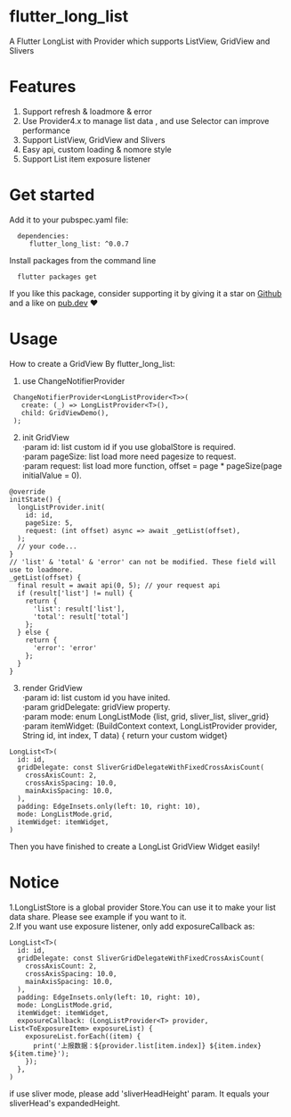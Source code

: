 # flutter_long_list
A Flutter LongList with Provider which supports ListView, GridView and Slivers

# Features
1. Support refresh & loadmore & error
1. Use Provider4.x to manage list data , and use Selector can improve performance<br>
2. Support ListView, GridView and Slivers <br>
3. Easy api, custom loading & nomore style <br>
4. Support List item exposure listener <br>

# Get started
Add it to your pubspec.yaml file:
```
  dependencies:
     flutter_long_list: ^0.0.7
```
Install packages from the command line
```
  flutter packages get
```
If you like this package, consider supporting it by giving it a star on [Github](https://github.com/enjkvbej/flutter_long_list) and a like on [pub.dev](https://pub.dev/packages/flutter_long_list) ❤️

# Usage
How to create a GridView By flutter_long_list:
1. use ChangeNotifierProvider
```
 ChangeNotifierProvider<LongListProvider<T>>(
   create: (_) => LongListProvider<T>(),
   child: GridViewDemo(),
 );
```
2. init GridView<br>
·param id: list custom id if you use globalStore is required.<br>
·param pageSize: list load more need pagesize to request.<br>
·param request: list load more function, offset = page * pageSize(page initialValue = 0).<br>
```
@override
initState() {
  longListProvider.init(
    id: id,
    pageSize: 5,
    request: (int offset) async => await _getList(offset),
  );
  // your code...
}
// 'list' & 'total' & 'error' can not be modified. These field will use to loadmore.
_getList(offset) {
  final result = await api(0, 5); // your request api
  if (result['list'] != null) {
    return {
      'list': result['list'], 
      'total': result['total']
    };
  } else {
    return {
      'error': 'error'
    };
  }
}
```
3. render GridView<br>
·param id: list custom id you have inited.<br>
·param gridDelegate: gridView property.<br>
·param mode: enum LongListMode {list, grid, sliver_list, sliver_grid}<br>
·param itemWidget: (BuildContext context, LongListProvider<T> provider, String id, int index, T data) { return your custom widget}<br>

```
LongList<T>(
  id: id,
  gridDelegate: const SliverGridDelegateWithFixedCrossAxisCount(
    crossAxisCount: 2,
    crossAxisSpacing: 10.0,
    mainAxisSpacing: 10.0,
  ),
  padding: EdgeInsets.only(left: 10, right: 10),
  mode: LongListMode.grid,
  itemWidget: itemWidget,
)
```
Then you have finished to create a LongList GridView Widget easily!

# Notice
1.LongListStore is a global provider Store.You can use it to make your list data share. Please see example if you want to it.<br>
2.If you want use exposure listener, only add exposureCallback as:
```
LongList<T>(
  id: id,
  gridDelegate: const SliverGridDelegateWithFixedCrossAxisCount(
    crossAxisCount: 2,
    crossAxisSpacing: 10.0,
    mainAxisSpacing: 10.0,
  ),
  padding: EdgeInsets.only(left: 10, right: 10),
  mode: LongListMode.grid,
  itemWidget: itemWidget,
  exposureCallback: (LongListProvider<T> provider, List<ToExposureItem> exposureList) {
    exposureList.forEach((item) {
      print('上报数据：${provider.list[item.index]} ${item.index} ${item.time}');
    });
  },
)
```
if use sliver mode, please add 'sliverHeadHeight' param. It equals your sliverHead's expandedHeight.